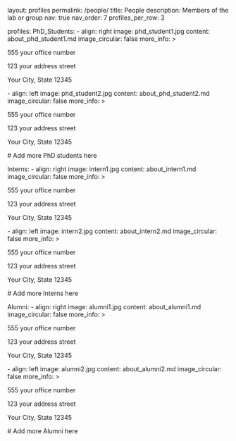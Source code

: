 layout: profiles
permalink: /people/
title: People
description: Members of the lab or group
nav: true
nav_order: 7
profiles_per_row: 3

profiles:
  PhD_Students:
    - align: right
      image: phd_student1.jpg
      content: about_phd_student1.md
      image_circular: false
      more_info: >
        <p>555 your office number</p>
        <p>123 your address street</p>
        <p>Your City, State 12345</p>
    - align: left
      image: phd_student2.jpg
      content: about_phd_student2.md
      image_circular: false
      more_info: >
        <p>555 your office number</p>
        <p>123 your address street</p>
        <p>Your City, State 12345</p>
    # Add more PhD students here

  Interns:
    - align: right
      image: intern1.jpg
      content: about_intern1.md
      image_circular: false
      more_info: >
        <p>555 your office number</p>
        <p>123 your address street</p>
        <p>Your City, State 12345</p>
    - align: left
      image: intern2.jpg
      content: about_intern2.md
      image_circular: false
      more_info: >
        <p>555 your office number</p>
        <p>123 your address street</p>
        <p>Your City, State 12345</p>
    # Add more Interns here

  Alumni:
    - align: right
      image: alumni1.jpg
      content: about_alumni1.md
      image_circular: false
      more_info: >
        <p>555 your office number</p>
        <p>123 your address street</p>
        <p>Your City, State 12345</p>
    - align: left
      image: alumni2.jpg
      content: about_alumni2.md
      image_circular: false
      more_info: >
        <p>555 your office number</p>
        <p>123 your address street</p>
        <p>Your City, State 12345</p>
    # Add more Alumni here
